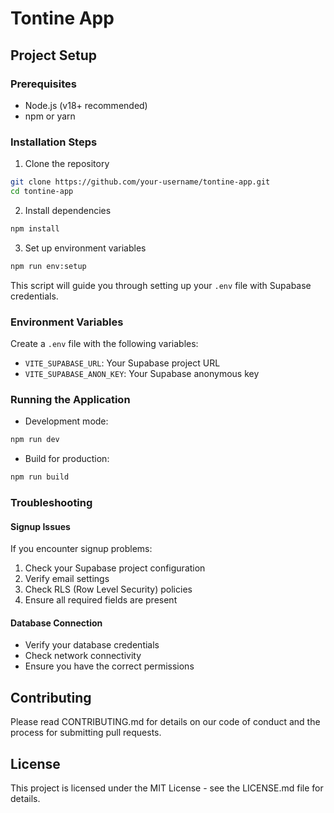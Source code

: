 # Tontine App

## Project Setup

### Prerequisites
- Node.js (v18+ recommended)
- npm or yarn

### Installation Steps

1. Clone the repository
```bash
git clone https://github.com/your-username/tontine-app.git
cd tontine-app
```

2. Install dependencies
```bash
npm install
```

3. Set up environment variables
```bash
npm run env:setup
```
This script will guide you through setting up your `.env` file with Supabase credentials.

### Environment Variables
Create a `.env` file with the following variables:
- `VITE_SUPABASE_URL`: Your Supabase project URL
- `VITE_SUPABASE_ANON_KEY`: Your Supabase anonymous key

### Running the Application

- Development mode:
```bash
npm run dev
```

- Build for production:
```bash
npm run build
```

### Troubleshooting

#### Signup Issues
If you encounter signup problems:
1. Check your Supabase project configuration
2. Verify email settings
3. Check RLS (Row Level Security) policies
4. Ensure all required fields are present

#### Database Connection
- Verify your database credentials
- Check network connectivity
- Ensure you have the correct permissions

## Contributing
Please read CONTRIBUTING.md for details on our code of conduct and the process for submitting pull requests.

## License
This project is licensed under the MIT License - see the LICENSE.md file for details.